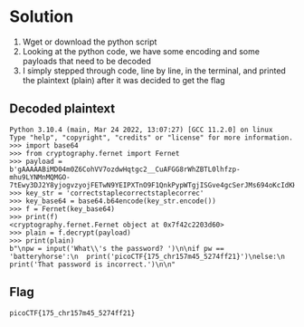 # Solution

1. Wget or download the python script
2. Looking at the python code, we have some encoding and some payloads that need to be decoded
3. I simply stepped through code, line by line, in the terminal, and printed the plaintext (plain) after it was decided to get the flag

## Decoded plaintext
```
Python 3.10.4 (main, Mar 24 2022, 13:07:27) [GCC 11.2.0] on linux
Type "help", "copyright", "credits" or "license" for more information.
>>> import base64
>>> from cryptography.fernet import Fernet
>>> payload = b'gAAAAABiMD04m0Z6CohVV7ozdwHqtgc2__CuAFGG8rWhZBTL0lhfzp-mhu9LYNMnMQMGO-7tEwy3DJ2Y8yjogvzyojFETwN9YEIPXTnO9F1QnkPypWTgjISGve4gcSerJMs694oKcIdKHuVaSxOg1MMNs5k9iPaBIPU7xOKQqCyhnf_f4yUvLdMcer38BqRptocJNvKlyWN8h7ikoWL0zlssxd8OJyPujMz78HZaefvUouvq6LDtPVqRBJFPgSJYf1nHpHKFa1O0zJ6UpTe6ba3PPAxCVXutNg=='
>>> key_str = 'correctstaplecorrectstaplecorrec'
>>> key_base64 = base64.b64encode(key_str.encode())
>>> f = Fernet(key_base64)
>>> print(f)
<cryptography.fernet.Fernet object at 0x7f42c2203d60>
>>> plain = f.decrypt(payload)
>>> print(plain)
b"\npw = input('What\\'s the password? ')\n\nif pw == 'batteryhorse':\n  print('picoCTF{175_chr157m45_5274ff21}')\nelse:\n  print('That password is incorrect.')\n\n"
```

## Flag
```
picoCTF{175_chr157m45_5274ff21}
```

